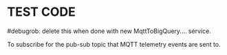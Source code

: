 # TEST CODE 

#debugrob:  delete this when done with new MqttToBigQuery....  service.

To subscribe for the pub-sub topic that MQTT telemetry events are sent to.
